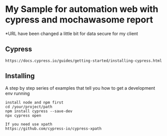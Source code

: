 # My Sample for automation web with cypress and mochawasome report

*URL have been changed a little bit for data secure for my client


## Cypress
```
https://docs.cypress.io/guides/getting-started/installing-cypress.html
```

## Installing

A step by step series of examples that tell you how to get a development env running

```
install node and npm first
cd /your/project/path
npm install cypress --save-dev
npx cypress open
```

```
If you need use xpath
https://github.com/cypress-io/cypress-xpath
```
